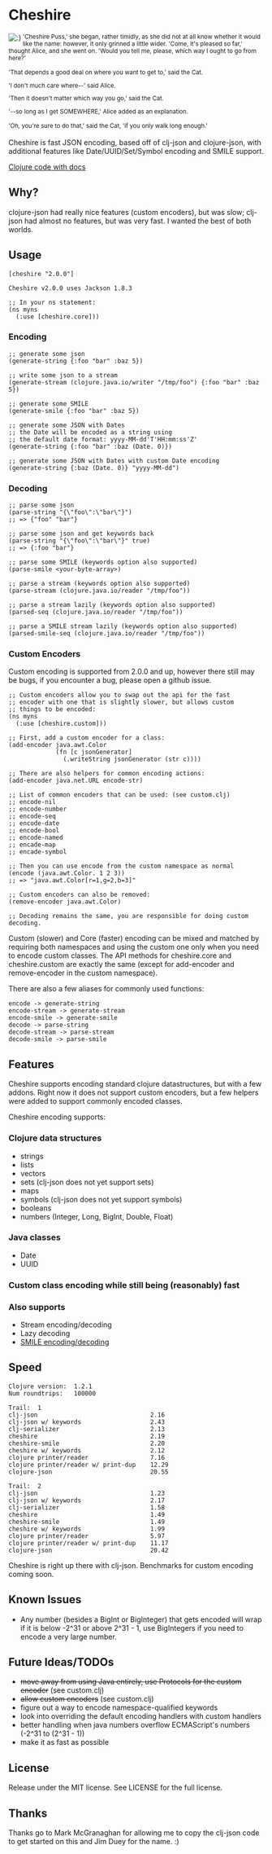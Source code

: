 # Cheshire

<img src="http://dakrone.github.com/cheshire/cheshire_small.jpg"
title=":)" align="left" padding="5px" />
<small>
'Cheshire Puss,' she began, rather timidly, as she did not at all know
whether it would like the name: however, it only grinned a little
wider.  'Come, it's pleased so far,' thought Alice, and she went
on. 'Would you tell me, please, which way I ought to go from here?'

'That depends a good deal on where you want to get to,' said the Cat.

'I don't much care where--' said Alice.

'Then it doesn't matter which way you go,' said the Cat.

'--so long as I get SOMEWHERE,' Alice added as an explanation.

'Oh, you're sure to do that,' said the Cat, 'if you only walk long
enough.'
</small>
<br clear=all /><br />
Cheshire is fast JSON encoding, based off of clj-json and
clojure-json, with additional features like Date/UUID/Set/Symbol
encoding and SMILE support.

[Clojure code with docs](http://dakrone.github.com/cheshire/)

## Why?

clojure-json had really nice features (custom encoders), but was slow;
clj-json had almost no features, but was very fast. I wanted the best
of both worlds.

## Usage

    [cheshire "2.0.0"]
    
    Cheshire v2.0.0 uses Jackson 1.8.3

    ;; In your ns statement:
    (ns myns
      (:use [cheshire.core]))

### Encoding

    ;; generate some json
    (generate-string {:foo "bar" :baz 5})

    ;; write some json to a stream
    (generate-stream (clojure.java.io/writer "/tmp/foo") {:foo "bar" :baz 5})

    ;; generate some SMILE
    (generate-smile {:foo "bar" :baz 5})

    ;; generate some JSON with Dates
    ;; the Date will be encoded as a string using
    ;; the default date format: yyyy-MM-dd'T'HH:mm:ss'Z'
    (generate-string {:foo "bar" :baz (Date. 0)})

    ;; generate some JSON with Dates with custom Date encoding
    (generate-string {:baz (Date. 0)} "yyyy-MM-dd")

### Decoding

    ;; parse some json
    (parse-string "{\"foo\":\"bar\"}")
    ;; => {"foo" "bar"}

    ;; parse some json and get keywords back
    (parse-string "{\"foo\":\"bar\"}" true)
    ;; => {:foo "bar"}

    ;; parse some SMILE (keywords option also supported)
    (parse-smile <your-byte-array>)

    ;; parse a stream (keywords option also supported)
    (parse-stream (clojure.java.io/reader "/tmp/foo"))

    ;; parse a stream lazily (keywords option also supported)
    (parsed-seq (clojure.java.io/reader "/tmp/foo"))

    ;; parse a SMILE stream lazily (keywords option also supported)
    (parsed-smile-seq (clojure.java.io/reader "/tmp/foo"))

### Custom Encoders

Custom encoding is supported from 2.0.0 and up, however there still
may be bugs, if you encounter a bug, please open a github issue.

    ;; Custom encoders allow you to swap out the api for the fast
    ;; encoder with one that is slightly slower, but allows custom
    ;; things to be encoded:
    (ns myns
      (:use [cheshire.custom]))
    
    ;; First, add a custom encoder for a class:
    (add-encoder java.awt.Color
                 (fn [c jsonGenerator]
                   (.writeString jsonGenerator (str c))))

    ;; There are also helpers for common encoding actions:
    (add-encoder java.net.URL encode-str)
    
    ;; List of common encoders that can be used: (see custom.clj)
    ;; encode-nil
    ;; encode-number
    ;; encode-seq
    ;; encode-date
    ;; encode-bool
    ;; encode-named
    ;; encade-map
    ;; encade-symbol
    
    ;; Then you can use encode from the custom namespace as normal
    (encode (java.awt.Color. 1 2 3))
    ;; => "java.awt.Color[r=1,g=2,b=3]"
    
    ;; Custom encoders can also be removed:
    (remove-encoder java.awt.Color)

    ;; Decoding remains the same, you are responsible for doing custom decoding.

Custom (slower) and Core (faster) encoding can be mixed and matched by
requiring both namespaces and using the custom one only when you need
to encode custom classes. The API methods for cheshire.core and
cheshire.custom are exactly the same (except for add-encoder and
remove-encoder in the custom namespace).

There are also a few aliases for commonly used functions:

    encode -> generate-string
    encode-stream -> generate-stream
    encode-smile -> generate-smile
    decode -> parse-string
    decode-stream -> parse-stream
    decode-smile -> parse-smile

## Features
Cheshire supports encoding standard clojure datastructures, but with a
few addons. Right now it does not support custom encoders, but a few
helpers were added to support commonly encoded classes.

Cheshire encoding supports:

### Clojure data structures
- strings
- lists
- vectors
- sets (clj-json does not yet support sets)
- maps
- symbols (clj-json does not yet support symbols)
- booleans
- numbers (Integer, Long, BigInt, Double, Float)

### Java classes
- Date
- UUID

### Custom class encoding while still being (reasonably) fast

### Also supports
- Stream encoding/decoding
- Lazy decoding
- [SMILE encoding/decoding](http://wiki.fasterxml.com/SmileFormatSpec)

## Speed

    Clojure version:  1.2.1
    Num roundtrips:   100000

    Trail:  1
    clj-json                               2.16
    clj-json w/ keywords                   2.43
    clj-serializer                         2.13
    cheshire                               2.19
    cheshire-smile                         2.20
    cheshire w/ keywords                   2.12
    clojure printer/reader                 7.16
    clojure printer/reader w/ print-dup    12.29
    clojure-json                           20.55
    
    Trail:  2
    clj-json                               1.23
    clj-json w/ keywords                   2.17
    clj-serializer                         1.58
    cheshire                               1.49
    cheshire-smile                         1.49
    cheshire w/ keywords                   1.99
    clojure printer/reader                 5.97
    clojure printer/reader w/ print-dup    11.17
    clojure-json                           20.42

Cheshire is right up there with clj-json. Benchmarks for custom
encoding coming soon.

## Known Issues
- Any number (besides a BigInt or BigInteger) that gets encoded will
  wrap if it is below -2^31 or above 2^31 - 1, use BigIntegers if you
  need to encode a very large number.

## Future Ideas/TODOs
- <del>move away from using Java entirely, use Protocols for the
  custom encoder</del> (see custom.clj)
- <del>allow custom encoders</del> (see custom.clj)
- figure out a way to encode namespace-qualified keywords
- look into overriding the default encoding handlers with custom handlers
- better handling when java numbers overflow ECMAScript's numbers
  (-2^31 to (2^31 - 1))
- make it as fast as possible

## License
Release under the MIT license. See LICENSE for the full license.

## Thanks
Thanks go to Mark McGranaghan for allowing me to copy the clj-json
code to get started on this and Jim Duey for the name. :)
